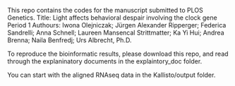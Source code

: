 This repo contains the codes for the manuscript submitted to PLOS Genetics.
Title: Light affects behavioral despair involving the clock gene Period 1
Authours: Iwona Olejniczak; Jürgen Alexander Ripperger; Federica Sandrelli; Anna Schnell; Laureen Mansencal Strittmatter; Ka Yi Hui; Andrea Brenna; Naila Benfredj; Urs Albrecht, Ph.D.

To reproduce the bioinformatic results, please download this repo, and read through the explaninatory documents in the explaintory_doc folder.

You can start with the aligned RNAseq data in the Kallisto/output folder.
